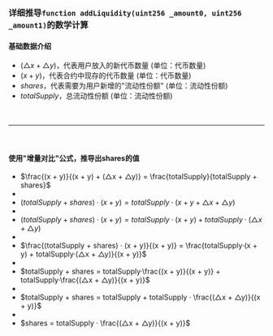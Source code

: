 
### 详细推导```function addLiquidity(uint256 _amount0, uint256 _amount1)```的数学计算
#### 基础数据介绍
- $(△x + △y)$，代表用户放入的新代币数量 (单位：代币数量)
- $(x + y)$，代表合约中现存的代币数量 (单位：代币数量)
- $shares$，代表需要为用户新增的"流动性份额" (单位：流动性份额)
- $totalSupply$，总流动性份额 (单位：流动性份额)

　

-----------------------------------------------------------------------------------------

　

#### 使用"增量对比"公式，推导出shares的值
- $\frac{(x + y)}{(x + y) + (△x + △y)} = \frac{totalSupply}{totalSupply + shares}$
-
- $(totalSupply + shares) · (x + y) = totalSupply · (x + y + △x + △y)$
-
- $(totalSupply + shares) · (x + y) = totalSupply · (x + y) + totalSupply · (△x + △y)$
-
- $\frac{(totalSupply + shares) · (x + y)}{(x + y)} = \frac{totalSupply·(x + y) + totalSupply·(△x + △y)}{(x + y)}$
-
- $totalSupply + shares = totalSupply·\frac{(x + y)}{(x + y)} + totalSupply·\frac{(△x + △y)}{(x + y)}$
-
- $totalSupply + shares = totalSupply + totalSupply · \frac{(△x + △y)}{(x + y)}$
-
- $shares = totalSupply · \frac{(△x + △y)}{(x + y)}$